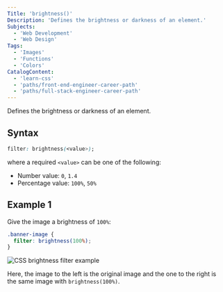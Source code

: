 ```yaml
---
Title: 'brightness()'
Description: 'Defines the brightness or darkness of an element.'
Subjects:
  - 'Web Development'
  - 'Web Design'
Tags:
  - 'Images'
  - 'Functions'
  - 'Colors'
CatalogContent:
  - 'learn-css'
  - 'paths/front-end-engineer-career-path'
  - 'paths/full-stack-engineer-career-path'
---
```


Defines the brightness or darkness of an element.

## Syntax

```css
filter: brightness(<value>);
```

where a required `<value>` can be one of the following:

- Number value: `0`, `1.4`
- Percentage value: `100%`, `50%`

## Example 1

Give the image a brightness of `100%`:

```css
.banner-image {
  filter: brightness(100%);
}
```

![CSS brightness filter example](https://raw.githubusercontent.com/Codecademy/docs/main/media/css-filterfunctions-brightness-example.png)

Here, the image to the left is the original image and the one to the right is the same image with `brightness(100%)`. 
